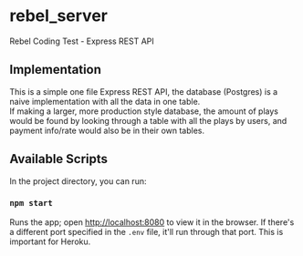 # rebel_server
Rebel Coding Test - Express REST API

## Implementation

This is a simple one file Express REST API, the database (Postgres) is a naive implementation with all the data in one table.\
If making a larger, more production style database, the amount of plays would be found by looking through a table with all the plays by users, and payment info/rate would also be in their own tables.

## Available Scripts

In the project directory, you can run:

### `npm start`

Runs the app; open [http://localhost:8080](http://localhost:8080) to view it in the browser. If there's a different port specified in the `.env` file, it'll run through that port. This is important for Heroku.
